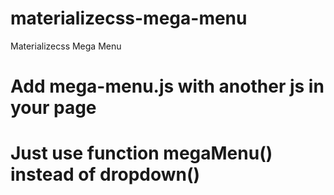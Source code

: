 # materializecss-mega-menu
Materializecss Mega Menu

# Add mega-menu.js with another js in your page
# Just use function megaMenu() instead of dropdown()

<script type="text/javascript" src="js/mega-menu.js"></script>
<script>
  $('.dropdown-button').megaMenu({
    inDuration: 300,
    outDuration: 150,
    hover: true
  });
</script>

